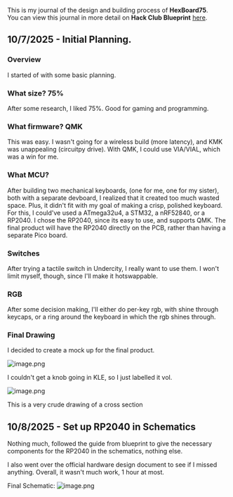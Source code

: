 <!--
  ===================    !!READ THIS NOTICE!!   ====================
  DO NOT edit this file manually. Your changes WILL BE OVERWRITTEN!
  This journal is auto generated and updated by Hack Club Blueprint.
  To edit this file, please edit your journal entries on Blueprint.
  ==================================================================
-->

This is my journal of the design and building process of **HexBoard75**.  
You can view this journal in more detail on **Hack Club Blueprint** [here](https://blueprint.hackclub.com/projects/291).


## 10/7/2025 - Initial Planning.  

### Overview

I started of with some basic planning.

### What size? 75%

After some research, I liked 75%. Good for gaming and programming.

### What firmware? QMK

This was easy. I wasn't going for a wireless build (more latency), and KMK was unappealing (circuitpy drive). With QMK, I could use VIA/VIAL, which was a win for me.

### What MCU? 

After building two mechanical keyboards, (one for me, one for my sister), both with a separate devboard, I realized that it created too much wasted space. Plus, it didn't fit with my goal of making a crisp, polished keyboard. For this, I could've used a ATmega32u4, a STM32, a nRF52840, or a RP2040. I chose the RP2040, since its easy to use, and supports QMK. The final product will have the RP2040 directly on the PCB, rather than having a separate Pico board.

### Switches

After trying a tactile switch in Undercity, I really want to use them. I won't limit myself, though, since I'll make it hotswappable.

### RGB

After some decision making, I'll either do per-key rgb, with shine through keycaps, or a ring around the keyboard in which the rgb shines through.

### Final Drawing

I decided to create a mock up for the final product.

![image.png](https://blueprint.hackclub.com/user-attachments/blobs/proxy/eyJfcmFpbHMiOnsiZGF0YSI6OTc4LCJwdXIiOiJibG9iX2lkIn19--929feb09a7f36405179b4f95bcafa9d9c3bf13ba/image.png)

I couldn't get a knob going in KLE, so I just labelled it vol.

![image.png](https://blueprint.hackclub.com/user-attachments/blobs/proxy/eyJfcmFpbHMiOnsiZGF0YSI6OTc5LCJwdXIiOiJibG9iX2lkIn19--0a3f29c545106fd718b0df225e37b961fdb1f509/image.png)

This is a very crude drawing of a cross section
  

## 10/8/2025 - Set up RP2040 in Schematics  

Nothing much, followed the guide from blueprint to give the necessary components for the RP2040 in the schematics, nothing else.

I also went over the official hardware design document to see if I missed anything. Overall, it wasn't much work, 1 hour at most. 

Final Schematic:
![image.png](https://blueprint.hackclub.com/user-attachments/blobs/proxy/eyJfcmFpbHMiOnsiZGF0YSI6MTAxMSwicHVyIjoiYmxvYl9pZCJ9fQ==--be2349327674a87218a22b48517af0fe724488af/image.png)
  

